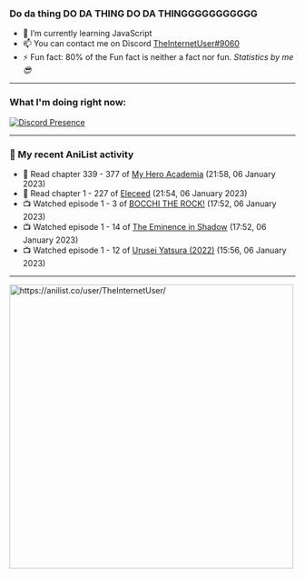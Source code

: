 ### Do da thing DO DA THING DO DA THINGGGGGGGGGGG

- 🌱 I’m currently learning JavaScript
- 📫 You can contact me on Discord [TheInternetUser#9060](https://discord.com/users/534117072796385300)
- ⚡ Fun fact: 80% of the Fun fact is neither a fact nor fun. _Statistics by me 😎_
<hr>
 
### What I'm doing right now:
[![Discord Presence](https://lanyard.cnrad.dev/api/534117072796385300)](https://discord.com/users/534117072796385300)
<hr>
  
### 🌸 My recent AniList activity

<!-- ANILIST_ACTIVITY:start -->

-   📖 Read chapter 339 - 377 of [My Hero Academia](https://anilist.co/manga/85486) (21:58, 06 January 2023)
-   📖 Read chapter 1 - 227 of [Eleceed](https://anilist.co/manga/106929) (21:54, 06 January 2023)
-   📺 Watched episode 1 - 3 of [BOCCHI THE ROCK!](https://anilist.co/anime/130003) (17:52, 06 January 2023)
-   📺 Watched episode 1 - 14 of [The Eminence in Shadow](https://anilist.co/anime/130298) (17:52, 06 January 2023)
-   📺 Watched episode 1 - 12 of [Urusei Yatsura (2022)](https://anilist.co/anime/143277) (15:56, 06 January 2023)

<!-- ANILIST_ACTIVITY:end -->
<hr>

<img width="500" alt="https://anilist.co/user/TheInternetUser/" src="https://img.anili.st/User/929966"/>
